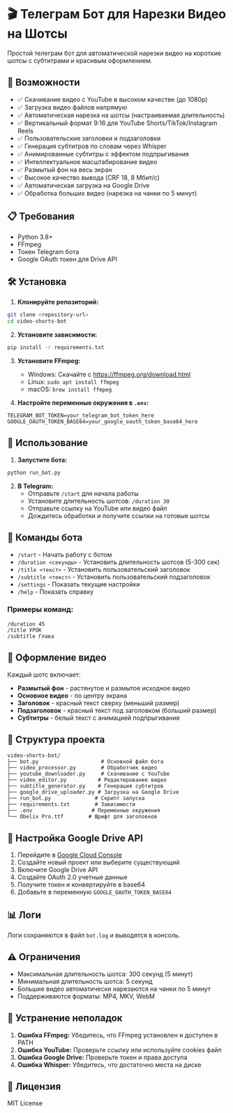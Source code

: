 # 🎬 Телеграм Бот для Нарезки Видео на Шотсы

Простой телеграм бот для автоматической нарезки видео на короткие шотсы с субтитрами и красивым оформлением.

## 🚀 Возможности

- ✅ Скачивание видео с YouTube в высоком качестве (до 1080p)
- ✅ Загрузка видео файлов напрямую
- ✅ Автоматическая нарезка на шотсы (настраиваемая длительность)
- ✅ Вертикальный формат 9:16 для YouTube Shorts/TikTok/Instagram Reels
- ✅ Пользовательские заголовки и подзаголовки
- ✅ Генерация субтитров по словам через Whisper
- ✅ Анимированные субтитры с эффектом подпрыгивания
- ✅ Интеллектуальное масштабирование видео
- ✅ Размытый фон на весь экран
- ✅ Высокое качество вывода (CRF 18, 8 Мбит/с)
- ✅ Автоматическая загрузка на Google Drive
- ✅ Обработка больших видео (нарезка на чанки по 5 минут)

## 📋 Требования

- Python 3.8+
- FFmpeg
- Токен Telegram бота
- Google OAuth токен для Drive API

## 🛠 Установка

1. **Клонируйте репозиторий:**
```bash
git clone <repository-url>
cd video-shorts-bot
```

2. **Установите зависимости:**
```bash
pip install -r requirements.txt
```

3. **Установите FFmpeg:**
   - Windows: Скачайте с https://ffmpeg.org/download.html
   - Linux: `sudo apt install ffmpeg`
   - macOS: `brew install ffmpeg`

4. **Настройте переменные окружения в `.env`:**
```env
TELEGRAM_BOT_TOKEN=your_telegram_bot_token_here
GOOGLE_OAUTH_TOKEN_BASE64=your_google_oauth_token_base64_here
```

## 🎯 Использование

1. **Запустите бота:**
```bash
python run_bot.py
```

2. **В Telegram:**
   - Отправьте `/start` для начала работы
   - Установите длительность шотсов: `/duration 30`
   - Отправьте ссылку на YouTube или видео файл
   - Дождитесь обработки и получите ссылки на готовые шотсы

## 📝 Команды бота

- `/start` - Начать работу с ботом
- `/duration <секунды>` - Установить длительность шотсов (5-300 сек)
- `/title <текст>` - Установить пользовательский заголовок
- `/subtitle <текст>` - Установить пользовательский подзаголовок
- `/settings` - Показать текущие настройки
- `/help` - Показать справку

### Примеры команд:
```
/duration 45
/title УРОК
/subtitle Глава
```

## 🎨 Оформление видео

Каждый шотс включает:
- **Размытый фон** - растянутое и размытое исходное видео
- **Основное видео** - по центру экрана
- **Заголовок** - красный текст сверху (меньший размер)
- **Подзаголовок** - красный текст под заголовком (больший размер)
- **Субтитры** - белый текст с анимацией подпрыгивания

## 📁 Структура проекта

```
video-shorts-bot/
├── bot.py                    # Основной файл бота
├── video_processor.py        # Обработчик видео
├── youtube_downloader.py     # Скачивание с YouTube
├── video_editor.py          # Редактирование видео
├── subtitle_generator.py    # Генерация субтитров
├── google_drive_uploader.py # Загрузка на Google Drive
├── run_bot.py              # Скрипт запуска
├── requirements.txt        # Зависимости
├── .env                   # Переменные окружения
└── Obelix Pro.ttf        # Шрифт для заголовков
```

## 🔧 Настройка Google Drive API

1. Перейдите в [Google Cloud Console](https://console.cloud.google.com/)
2. Создайте новый проект или выберите существующий
3. Включите Google Drive API
4. Создайте OAuth 2.0 учетные данные
5. Получите токен и конвертируйте в base64
6. Добавьте в переменную `GOOGLE_OAUTH_TOKEN_BASE64`

## 📊 Логи

Логи сохраняются в файл `bot.log` и выводятся в консоль.

## ⚠️ Ограничения

- Максимальная длительность шотса: 300 секунд (5 минут)
- Минимальная длительность шотса: 5 секунд
- Большие видео автоматически нарезаются на чанки по 5 минут
- Поддерживаются форматы: MP4, MKV, WebM

## 🐛 Устранение неполадок

1. **Ошибка FFmpeg:** Убедитесь, что FFmpeg установлен и доступен в PATH
2. **Ошибка YouTube:** Проверьте ссылку или используйте cookies файл
3. **Ошибка Google Drive:** Проверьте токен и права доступа
4. **Ошибка Whisper:** Убедитесь, что достаточно места на диске

## 📄 Лицензия

MIT License